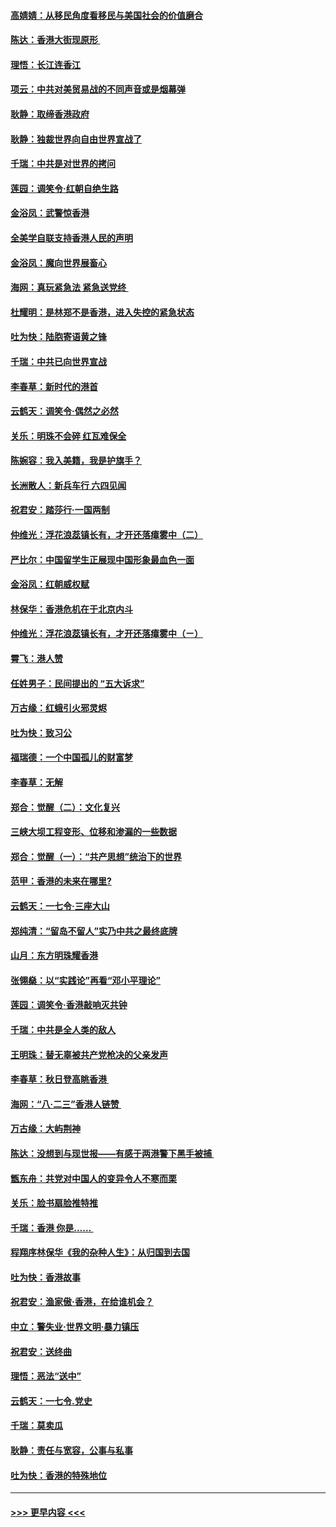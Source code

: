 #### [高婧婧：从移民角度看移民与美国社会的价值磨合](../pages/nsc993/n11495757.md?t=09031944) 
#### [陈达：香港大街现原形 ](../pages/nsc993/n11495441.md?t=09031944) 
#### [理悟：长江连香江](../pages/nsc993/n11495377.md?t=09031944) 
#### [项云：中共对美贸易战的不同声音或是烟幕弹](../pages/nsc993/n11494929.md?t=09031944) 
#### [耿静：取缔香港政府](../pages/nsc993/n11494218.md?t=09031944) 
#### [耿静：独裁世界向自由世界宣战了](../pages/nsc993/n11494190.md?t=09031944) 
#### [千瑞：中共是对世界的拷问](../pages/nsc993/n11493021.md?t=09031944) 
#### [莲园：调笑令‧红朝自绝生路](../pages/nsc993/n11493011.md?t=09031944) 
#### [金浴凤：武警惊香港](../pages/nsc993/n11492994.md?t=09031944) 
#### [全美学自联支持香港人民的声明](../pages/nsc993/n11492630.md?t=09031944) 
#### [金浴凤：魔向世界展畜心](../pages/nsc993/n11492599.md?t=09031944) 
#### [海网：真玩紧急法 紧急送党终 ](../pages/nsc993/n11492535.md?t=09031944) 
#### [杜耀明：是林郑不是香港，进入失控的紧急状态](../pages/nsc993/n11491420.md?t=09031944) 
#### [吐为快：陆胞寄语黄之锋](../pages/nsc993/n11491117.md?t=09031944) 
#### [千瑞：中共已向世界宣战](../pages/nsc993/n11490123.md?t=09031944) 
#### [李春草：新时代的港首](../pages/nsc993/n11489864.md?t=09031944) 
#### [云鹤天：调笑令·偶然之必然](../pages/nsc993/n11489701.md?t=09031944) 
#### [关乐：明珠不会碎 红瓦难保全](../pages/nsc993/n11489647.md?t=09031944) 
#### [陈婉容：我入美籍，我是护旗手？](../pages/nsc993/n11487908.md?t=09031944) 
#### [长洲散人：新兵车行 六四见闻](../pages/nsc993/n11487729.md?t=09031944) 
#### [祝君安：踏莎行‧一国两制](../pages/nsc993/n11487699.md?t=09031944) 
#### [仲维光：浮花浪蕊镇长有，才开还落瘴雾中（二）](../pages/nsc993/n11483286.md?t=09031944) 
#### [严比尔：中国留学生正展现中国形象最血色一面](../pages/nsc993/n11485145.md?t=09031944) 
#### [金浴凤：红朝威权赋](../pages/nsc993/n11485191.md?t=09031944) 
#### [林保华：香港危机在于北京内斗](../pages/nsc993/n11484593.md?t=09031944) 
#### [仲维光：浮花浪蕊镇长有，才开还落瘴雾中（ㄧ）](../pages/nsc993/n11483259.md?t=09031944) 
#### [霄飞：港人赞](../pages/nsc993/n11482957.md?t=09031944) 
#### [任姓男子：民间提出的 “五大诉求”](../pages/nsc993/n11482897.md?t=09031944) 
#### [万古缘：红蛾引火邪灵烬](../pages/nsc993/n11482886.md?t=09031944) 
#### [吐为快：致习公](../pages/nsc993/n11482867.md?t=09031944) 
#### [福瑞德：一个中国孤儿的财富梦](../pages/nsc993/n11482817.md?t=09031944) 
#### [李春草：无解](../pages/nsc993/n11482791.md?t=09031944) 
#### [郑合：觉醒（二）：文化复兴](../pages/nsc993/n11478025.md?t=09031944) 
#### [三峡大坝工程变形、位移和渗漏的一些数据](../pages/nsc993/n11478232.md?t=09031944) 
#### [郑合：觉醒（一）：“共产思想”统治下的世界](../pages/nsc993/n11477663.md?t=09031944) 
#### [范甲：香港的未来在哪里?](../pages/nsc993/n11477249.md?t=09031944) 
#### [云鹤天：一七令·三座大山](../pages/nsc993/n11477192.md?t=09031944) 
#### [郑纯清：“留岛不留人”实乃中共之最终底牌](../pages/nsc993/n11476160.md?t=09031944) 
#### [山月：东方明珠耀香港](../pages/nsc993/n11476077.md?t=09031944) 
#### [张翎燊：以“实践论”再看“邓小平理论”](../pages/nsc993/n11475733.md?t=09031944) 
#### [莲园：调笑令‧香港敲响灭共钟](../pages/nsc993/n11475723.md?t=09031944) 
#### [千瑞：中共是全人类的敌人](../pages/nsc993/n11475329.md?t=09031944) 
#### [王明珠：替无辜被共产党枪决的父亲发声](../pages/nsc993/n11474570.md?t=09031944) 
#### [李春草：秋日登高眺香港 ](../pages/nsc993/n11474491.md?t=09031944) 
#### [海网：“八·二三”香港人链赞 ](../pages/nsc993/n11474538.md?t=09031944) 
#### [万古缘：大屿荆神](../pages/nsc993/n11474401.md?t=09031944) 
#### [陈达：没想到与现世报——有感于两港警下黑手被捕 ](../pages/nsc993/n11472557.md?t=09031944) 
#### [甑东舟：共党对中国人的变异令人不寒而栗](../pages/nsc993/n11472496.md?t=09031944) 
#### [关乐：脸书扇脸推特推](../pages/nsc993/n11472488.md?t=09031944) 
#### [千瑞：香港  你是…… ](../pages/nsc993/n11472459.md?t=09031944) 
#### [程翔序林保华《我的杂种人生》：从归国到去国](../pages/nsc993/n11472369.md?t=09031944) 
#### [吐为快：香港故事](../pages/nsc993/n11471931.md?t=09031944) 
#### [祝君安：渔家傲‧香港，在给谁机会？](../pages/nsc993/n11469718.md?t=09031944) 
#### [中立：警失业‧世界文明‧暴力镇压](../pages/nsc993/n11467566.md?t=09031944) 
#### [祝君安：送终曲](../pages/nsc993/n11467546.md?t=09031944) 
#### [理悟：恶法“送中”](../pages/nsc993/n11467290.md?t=09031944) 
#### [云鹤天：一七令.党史](../pages/nsc993/n11464122.md?t=09031944) 
#### [千瑞：莫卖瓜](../pages/nsc993/n11463014.md?t=09031944) 
#### [耿静：责任与宽容，公事与私事](../pages/nsc993/n11462810.md?t=09031944) 
#### [吐为快：香港的特殊地位](../pages/nsc993/n11462562.md?t=09031944) 

----
#### [ >>> 更早内容 <<< ](../indexes/nsc993-earlier.md)
